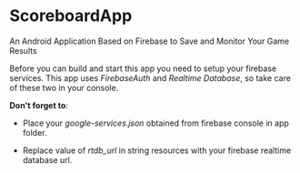 # ScoreboardApp
An Android Application Based on Firebase to Save and Monitor Your Game Results

Before you can build and start this app you need to setup your firebase services.
This app uses *FirebaseAuth* and *Realtime Database*, so take care of these two in your console.

**Don't forget to**: 
- Place your *google-services.json* obtained from firebase console in app folder.

- Replace value of *rtdb_url* in string resources with your firebase realtime database url.
